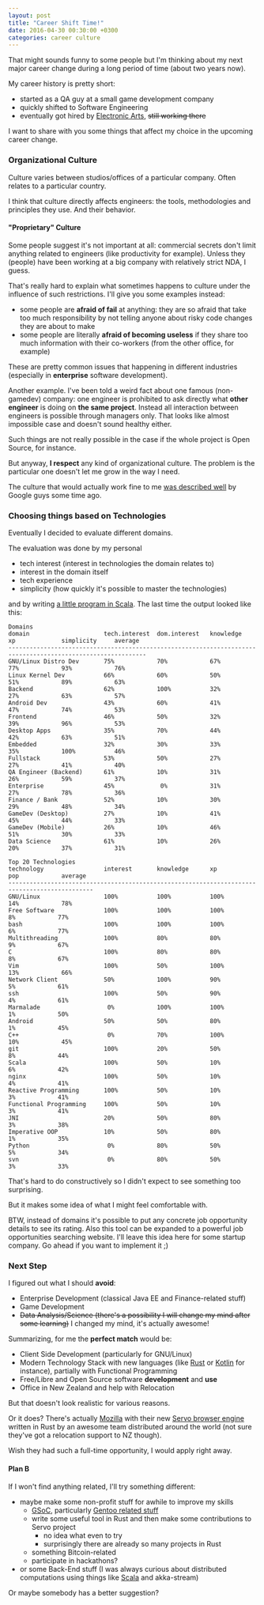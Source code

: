 ```yaml
---
layout: post
title: "Career Shift Time!"
date: 2016-04-30 00:30:00 +0300
categories: career culture
---
```


That might sounds funny to some people but I'm thinking about my next major career change during a long period of time (about two years now).

My career history is pretty short:

- started as a QA guy at a small game development company
- quickly shifted to Software Engineering
- eventually got hired by [Electronic Arts](http://www.ea.com), <s>still working there</s>

I want to share with you some things that affect my choice in the upcoming career change.

### Organizational Culture

Culture varies between studios/offices of a particular company.
Often relates to a particular country.

I think that culture directly affects engineers: the tools, methodologies and principles they use.
And their behavior.

#### "Proprietary" Culture

Some people suggest it's not important at all: commercial secrets don't limit anything related to engineers (like productivity for example).
Unless they (people) have been working at a big company with relatively strict NDA, I guess.

That's really hard to explain what sometimes happens to culture under the influence of such restrictions.
I'll give you some examples instead:

- some people are **afraid of fail** at anything: they are so afraid that take too much responsibility by not telling anyone about risky code changes they are about to make
- some people are literally **afraid of becoming useless** if they share too much information with their co-workers (from the other office, for example)

These are pretty common issues that happening in different industries (especially in **enterprise** software development).

Another example.
I've been told a weird fact about one famous (non-gamedev) company:
one engineer is prohibited to ask directly what **other engineer** is doing on **the same project**.
Instead all interaction between engineers is possible through managers only.
That looks like almost impossible case and doesn't sound healthy either.

Such things are not really possible in the case if the whole project is Open Source, for instance.

But anyway, **I respect** any kind of organizational culture.
The problem is the particular one doesn't let me grow in the way I need.

The culture that would actually work fine to me [was described well](https://www.youtube.com/watch?v=0SARbwvhupQ) by Google guys some time ago.

### Choosing things based on Technologies

Eventually I decided to evaluate different domains.

The evaluation was done by my personal

- tech interest (interest in technologies the domain relates to)
- interest in the domain itself
- tech experience
- simplicity (how quickly it's possible to master the technologies)

and by writing [a little program in Scala](https://gist.github.com/alopatindev/9fa774c7a375b1772083fc976f6ce168). The last time the output looked like this:

```
Domains
domain                     tech.interest  dom.interest   knowledge      xp             simplicity     average
-------------------------------------------------------------------------------------------------------------
GNU/Linux Distro Dev       75%            70%            67%            77%            93%            76%
Linux Kernel Dev           66%            60%            50%            51%            89%            63%
Backend                    62%            100%           32%            27%            63%            57%
Android Dev                43%            60%            41%            47%            74%            53%
Frontend                   46%            50%            32%            39%            96%            53%
Desktop Apps               35%            70%            44%            42%            63%            51%
Embedded                   32%            30%            33%            35%            100%           46%
Fullstack                  53%            50%            27%            27%            41%            40%
QA Engineer (Backend)      61%            10%            31%            26%            59%            37%
Enterprise                 45%             0%            31%            27%            78%            36%
Finance / Bank             52%            10%            30%            29%            48%            34%
GameDev (Desktop)          27%            10%            41%            45%            44%            33%
GameDev (Mobile)           26%            10%            46%            51%            30%            33%
Data Science               61%            10%            26%            20%            37%            31%

Top 20 Technologies
technology                 interest       knowledge      xp             pop            average
----------------------------------------------------------------------------------------------
GNU/Linux                  100%           100%           100%           14%            78%
Free Software              100%           100%           100%            8%            77%
bash                       100%           100%           100%            6%            77%
Multithreading             100%           80%            80%             9%            67%
C                          100%           80%            80%             8%            67%
Vim                        100%           50%            100%           13%            66%
Network Client             50%            100%           90%             5%            61%
ssh                        100%           50%            90%             4%            61%
Marmalade                   0%            100%           100%            1%            50%
Android                    50%            50%            80%             1%            45%
C++                         0%            70%            100%           10%            45%
git                        100%           20%            50%             8%            44%
Scala                      100%           50%            10%             6%            42%
nginx                      100%           50%            10%             4%            41%
Reactive Programming       100%           50%            10%             3%            41%
Functional Programming     100%           50%            10%             3%            41%
JNI                        20%            50%            80%             3%            38%
Imperative OOP             10%            50%            80%             1%            35%
Python                      0%            80%            50%             5%            34%
svn                         0%            80%            50%             3%            33%
```

That's hard to do constructively so I didn't expect to see something too surprising.

But it makes some idea of what I might feel comfortable with.

BTW, instead of domains it's possible to put any concrete job opportunity details to see its rating.
Also this tool can be expanded to a powerful job opportunities searching website.
I'll leave this idea here for some startup company. Go ahead if you want to implement it ;)

### Next Step

I figured out what I should **avoid**:

- Enterprise Development (classical Java EE and Finance-related stuff)
- Game Development
- <s>Data Analysis/Science (there's a possibility I will change my mind after some learning)</s> I changed my mind, it's actually awesome!

Summarizing, for me the **perfect match** would be:

- Client Side Development (particularly for GNU/Linux)
- Modern Technology Stack with new languages (like [Rust](https://www.rust-lang.org) or [Kotlin](https://kotlinlang.org) for instance), partially with Functional Programming
- Free/Libre and Open Source software **development** and **use**
- Office in New Zealand and help with Relocation

But that doesn't look realistic for various reasons.

Or it does?
There's actually [Mozilla](https://www.mozilla.org) with their new [Servo browser engine](https://servo.org) written in Rust by an awesome team distributed around the world (not sure they've got a relocation support to NZ though).

Wish they had such a full-time opportunity, I would apply right away.

#### Plan B

If I won't find anything related, I'll try something different:

- maybe make some non-profit stuff for awhile to improve my skills
  - [GSoC](https://developers.google.com/open-source/gsoc/), particularly [Gentoo related stuff](https://wiki.gentoo.org/wiki/Google_Summer_of_Code/2016)
  - write some useful tool in Rust and then make some contributions to Servo project
    - no idea what even to try
    - surprisingly there are already so many projects in Rust
  - something Bitcoin-related
  - participate in hackathons?
- or some Back-End stuff (I was always curious about distributed computations using things like [Scala](http://www.scala-lang.org) and akka-stream)

Or maybe somebody has a better suggestion?
